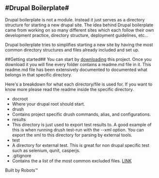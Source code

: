 #Drupal Boilerplate#
-

Drupal boilerplate is not a module. Instead it just serves as a directory structure for
starting a new drupal site. The idea behind Drupal boilerplate came from working on so many
different sites which each follow their own development practice, directory structure,
deployment guidelines, etc...

Drupal boilerplate tries to simplifies starting a new site by having the most common
directory structures and files already included and set up.

##Getting started##
You can start by [downloading](https://github.com/Lullabot/drupal-boilerplate/zipball/master)
this project. Once you download it you will fine every folder contains a readme.md file
in it. This readme.md file has been extensively documented to documented what belongs
in that specific directory.

Here's a breakdown for what each directory/file is used for. If you want to know more please
read the readme inside the specific directory.

* docroot
 * Where your drupal root should start.
* drush
 * Contains project specific drush commands, alias, and configurations.
* results
 * This directory is just used to export test results to. A good example of this
   is when running drush test-run with the --xml option. You can export the xml
   to this directory for parsing by external tools.
* test
 * A directory for external test. This is great for non drupal specific test
 such as selenium, qunit, casperjs.
* .gitignore
 * Contains the a list of the most common excluded files.
[LINK](https://github.com/Lullabot/drupal-boilerplate/tree/master/drush)

Built by Robots&trade;